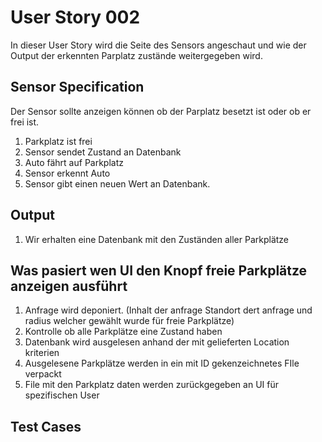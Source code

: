 # User Story 002
In dieser User Story wird die Seite des Sensors angeschaut und wie der Output der erkennten Parplatz zustände weitergegeben wird.

## Sensor Specification
Der Sensor sollte anzeigen können ob der Parplatz besetzt ist oder ob er frei ist.

1. Parkplatz ist frei
2. Sensor sendet Zustand an Datenbank
3. Auto fährt auf Parkplatz
4. Sensor erkennt Auto 
5. Sensor gibt einen neuen Wert an Datenbank.

## Output 
1. Wir erhalten eine Datenbank mit den Zuständen aller Parkplätze

## Was pasiert wen UI den Knopf freie Parkplätze anzeigen ausführt

1. Anfrage wird deponiert. (Inhalt der anfrage Standort dert anfrage und radius welcher gewählt wurde für freie Parkplätze)
2. Kontrolle ob alle Parkplätze eine Zustand haben
3. Datenbank wird ausgelesen anhand der mit gelieferten Location kriterien
4. Ausgelesene Parkplätze werden in ein mit ID gekenzeichnetes FIle verpackt 
5. File mit den Parkplatz daten werden zurückgegeben an UI für spezifischen User

## Test Cases
